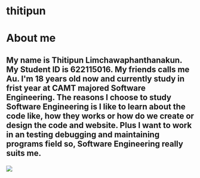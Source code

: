 # thitipun
<html>
<head>
<meta charset="utf-8" />
<link rel="stylesheet" href="style.css" />
    <title>Assignment 1: GitHub practice</title>
</head>
<body>
    <h1>About me</h1>
    <div>
<h2>
<p> My name is Thitipun Limchawaphanthanakun. My Student ID
is 622115016. My friends calls me Au. I'm 18 years old now and currently study in
frist year at CAMT majored Software Engineering. The reasons I choose to study
               Software Engineering is I like to learn about the
code like, how they works or how do we create or
design the code and website. Plus I want to work in an testing debugging and maintaining programs field so, Software Engineering really
  suits me.
  </h2>
</p>
<img src="me.png">
   </div>
</body>
</html>
